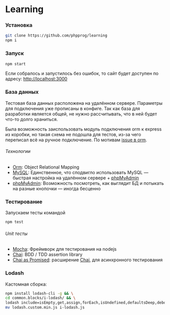 # Learning

### Установка
```sh
git clone https://github.com/phpprog/learning
npm i
```

### Запуск
```sh
npm start
```
Если собралось и запустилось без ошибок, то сайт будет доступен по адресу: <http://localhost:3000>

### База данных

Тестовая база данных расположена на удалённом сервере. Параметры для подключения уже прописаны в конфиге.
Так как база для разработки является общей, не нужно рассчитывать, что в ней будет что-то долго храниться.

Была возможность заиспользовать модуль подключения orm к express из коробки, но такая схема не подошла для тестов,
из-за чего переписал всё на ручное подключение. По мотивам [issue в orm].

###### Технологии
* [Orm]:  Object Relational Mapping 
* [MySQL]: Единственное, что сподвигло использовать MySQL — быстрая настройка на удалённом сервере + [phpMyAdmin]
* [phpMyAdmin]: Возможность посмотреть, как выглядит БД и потыкать на разные кнопочки — иногда бесценно

### Тестирование
Запускаем тесты командой
```sh
npm test
```

###### Unit тесты
* [Mocha]: Фреймворк для тестирования на nodejs
* [Chai]: BDD / TDD assertion library
* [Chai as Promised]: расширение [Chai], для асинхронного тестирования

### Lodash

Кастомная сборка:
```sh
npm install lodash-cli -g && \
cd common.blocks/i-lodash/ && \
lodash include=isEmpty,get,assign,forEach,isUndefined,defaultsDeep,debounce -p && \
mv lodash.custom.min.js i-lodash.js
```

[issue в orm]: <https://github.com/dresende/node-orm2/issues/524>
[Orm]: <http://dresende.github.io/node-orm2/>
[MySQL]: <http://www.mysql.com/>
[phpMyAdmin]: <http://77.120.103.67/myadmin/>
[Mocha]: <http://mochajs.org/>
[Chai]: <http://chaijs.com/api/assert/>
[Chai as Promised]: <https://github.com/domenic/chai-as-promised>

